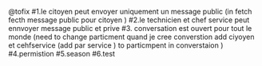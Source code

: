 @tofix 
#1.le citoyen peut envoyer uniquement un message public (in fetch fecth message public pour citoyen )
#2.le technicien et chef service peut ennvoyer message public et prive 
#3. conversation est ouvert pour tout le monde (need to change particment quand je cree converstion add ciyoyen et cehfservice (add par service ) to particmpent in converstaion )
#4.permistion 
#5.season 
#6.test